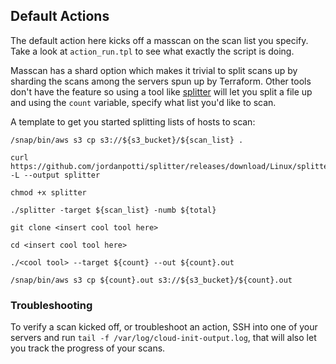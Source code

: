 ## Default Actions

The default action here kicks off a masscan on the scan list you specify. Take a look at `action_run.tpl` to see what exactly the script is doing. 

Masscan has a shard option which makes it trivial to split scans up by sharding the scans among the servers spun up by Terraform. Other tools don't have the feature so using a tool like [splitter](https://github.com/jordanpotti/splitter) will let you split a file up and using the `count` variable, specify what list you'd like to scan. 

A template to get you started splitting lists of hosts to scan:

```
/snap/bin/aws s3 cp s3://${s3_bucket}/${scan_list} .

curl https://github.com/jordanpotti/splitter/releases/download/Linux/splitter -L --output splitter

chmod +x splitter

./splitter -target ${scan_list} -numb ${total}

git clone <insert cool tool here>

cd <insert cool tool here>

./<cool tool> --target ${count} --out ${count}.out

/snap/bin/aws s3 cp ${count}.out s3://${s3_bucket}/${count}.out
```
### Troubleshooting
To verify a scan kicked off, or troubleshoot an action, SSH into one of your servers and run `tail -f /var/log/cloud-init-output.log`, that will also let you track the progress of your scans.
